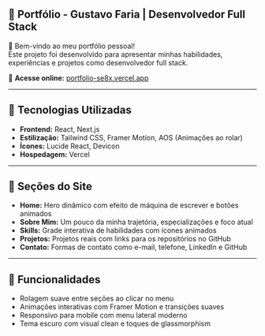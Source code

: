 ## 💼 Portfólio - Gustavo Faria | Desenvolvedor Full Stack

👋 Bem-vindo ao meu portfólio pessoal!  
Este projeto foi desenvolvido para apresentar minhas habilidades, experiências e projetos como desenvolvedor full stack.

🔗 **Acesse online:** [portfolio-se8x.vercel.app](https://portfolio-se8x.vercel.app/)

---

## 🚀 Tecnologias Utilizadas

- **Frontend:** React, Next.js
- **Estilização:** Tailwind CSS, Framer Motion, AOS (Animações ao rolar)
- **Ícones:** Lucide React, Devicon
- **Hospedagem:** Vercel

---

## 📂 Seções do Site

- **Home:** Hero dinâmico com efeito de máquina de escrever e botões animados
- **Sobre Mim:** Um pouco da minha trajetória, especializações e foco atual
- **Skills:** Grade interativa de habilidades com ícones animados
- **Projetos:** Projetos reais com links para os repositórios no GitHub
- **Contato:** Formas de contato como e-mail, telefone, LinkedIn e GitHub

---

## 🧠 Funcionalidades

- Rolagem suave entre seções ao clicar no menu
- Animações interativas com Framer Motion e transições suaves
- Responsivo para mobile com menu lateral moderno
- Tema escuro com visual clean e toques de glassmorphism


